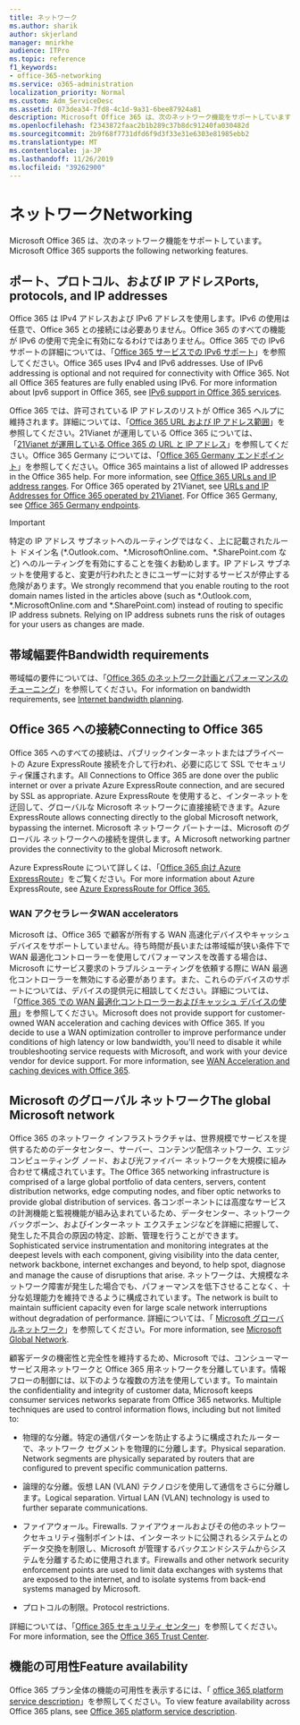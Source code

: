 ```yaml
---
title: ネットワーク
ms.author: sharik
author: skjerland
manager: mnirkhe
audience: ITPro
ms.topic: reference
f1_keywords:
- office-365-networking
ms.service: o365-administration
localization_priority: Normal
ms.custom: Adm_ServiceDesc
ms.assetid: 073dea34-7fd8-4c1d-9a31-6bee87924a81
description: Microsoft Office 365 は、次のネットワーク機能をサポートしています。
ms.openlocfilehash: f2343872faac2b1b289c37b8dc91240fa030482d
ms.sourcegitcommit: 2b9f68f7731dfd6f9d3f33e31e6303e81985ebb2
ms.translationtype: MT
ms.contentlocale: ja-JP
ms.lasthandoff: 11/26/2019
ms.locfileid: "39262900"
---
```

# <a name="networking"></a><span data-ttu-id="810a1-103">ネットワーク</span><span class="sxs-lookup"><span data-stu-id="810a1-103">Networking</span></span>

<span data-ttu-id="810a1-104">Microsoft Office 365 は、次のネットワーク機能をサポートしています。</span><span class="sxs-lookup"><span data-stu-id="810a1-104">Microsoft Office 365 supports the following networking features.</span></span>
  
## <a name="ports-protocols-and-ip-addresses"></a><span data-ttu-id="810a1-105">ポート、プロトコル、および IP アドレス</span><span class="sxs-lookup"><span data-stu-id="810a1-105">Ports, protocols, and IP addresses</span></span>

<span data-ttu-id="810a1-p101">Office 365 は IPv4 アドレスおよび IPv6 アドレスを使用します。IPv6 の使用は任意で、Office 365 との接続には必要ありません。Office 365 のすべての機能が IPv6 の使用で完全に有効になるわけではありません。Office 365 での IPv6 サポートの詳細については、「[Office 365 サービスでの IPv6 サポート](https://docs.microsoft.com/office365/enterprise/ipv6-support)」を参照してください。</span><span class="sxs-lookup"><span data-stu-id="810a1-p101">Office 365 uses IPv4 and IPv6 addresses. Use of IPv6 addressing is optional and not required for connectivity with Office 365. Not all Office 365 features are fully enabled using IPv6. For more information about Ipv6 support in Office 365, see [IPv6 support in Office 365 services](https://docs.microsoft.com/office365/enterprise/ipv6-support).</span></span>
  
<span data-ttu-id="810a1-p102">Office 365 では、許可されている IP アドレスのリストが Office 365 ヘルプに維持されます。詳細については、「[Office 365 URL および IP アドレス範囲](https://docs.microsoft.com/office365/enterprise/urls-and-ip-address-ranges)」を参照してください。21Vianet が運用している Office 365 については、「[21Vianet が運用している Office 365 の URL と IP アドレス](https://docs.microsoft.com/office365/enterprise/managing-office-365-endpoints)」を参照してください。Office 365 Germany については、「[Office 365 Germany エンドポイント](https://support.office.com/article/Office-365-Germany-endpoints-8a113a50-0071-4155-bb8e-eba5a8dbd4c8)」を参照してください。</span><span class="sxs-lookup"><span data-stu-id="810a1-p102">Office 365 maintains a list of allowed IP addresses in the Office 365 help. For more information, see [Office 365 URLs and IP address ranges](https://docs.microsoft.com/office365/enterprise/urls-and-ip-address-ranges). For Office 365 operated by 21Vianet, see [URLs and IP Addresses for Office 365 operated by 21Vianet](https://docs.microsoft.com/office365/enterprise/managing-office-365-endpoints). For Office 365 Germany, see [Office 365 Germany endpoints](https://support.office.com/article/Office-365-Germany-endpoints-8a113a50-0071-4155-bb8e-eba5a8dbd4c8).</span></span>
  
> [!IMPORTANT]
> <span data-ttu-id="810a1-p103">特定の IP アドレス サブネットへのルーティングではなく、上に記載されたルート ドメイン名 (\*.Outlook.com、\*.MicrosoftOnline.com、\*.SharePoint.com など) へのルーティングを有効にすることを強くお勧めします。IP アドレス サブネットを使用すると、変更が行われたときにユーザーに対するサービスが停止する危険があります。</span><span class="sxs-lookup"><span data-stu-id="810a1-p103">We strongly recommend that you enable routing to the root domain names listed in the articles above (such as \*.Outlook.com, \*.MicrosoftOnline.com and \*.SharePoint.com) instead of routing to specific IP address subnets. Relying on IP address subnets runs the risk of outages for your users as changes are made.</span></span> 
  
## <a name="bandwidth-requirements"></a><span data-ttu-id="810a1-116">帯域幅要件</span><span class="sxs-lookup"><span data-stu-id="810a1-116">Bandwidth requirements</span></span>

<span data-ttu-id="810a1-117">帯域幅の要件については、「[Office 365 のネットワーク計画とパフォーマンスのチューニング](https://docs.microsoft.com/office365/enterprise/network-planning-and-performance)」を参照してください。</span><span class="sxs-lookup"><span data-stu-id="810a1-117">For information on bandwidth requirements, see [Internet bandwidth planning](https://docs.microsoft.com/office365/enterprise/network-planning-and-performance).</span></span>
  
## <a name="connecting-to-office-365"></a><span data-ttu-id="810a1-118">Office 365 への接続</span><span class="sxs-lookup"><span data-stu-id="810a1-118">Connecting to Office 365</span></span>

<span data-ttu-id="810a1-119">Office 365 へのすべての接続は、パブリックインターネットまたはプライベートの Azure ExpressRoute 接続を介して行われ、必要に応じて SSL でセキュリティ保護されます。</span><span class="sxs-lookup"><span data-stu-id="810a1-119">All Connections to Office 365 are done over the public internet or over a private Azure ExpressRoute connection, and are secured by SSL as appropriate.</span></span> <span data-ttu-id="810a1-120">Azure ExpressRoute を使用すると、インターネットを迂回して、グローバルな Microsoft ネットワークに直接接続できます。</span><span class="sxs-lookup"><span data-stu-id="810a1-120">Azure ExpressRoute allows connecting directly to the global Microsoft network, bypassing the internet.</span></span> <span data-ttu-id="810a1-121">Microsoft ネットワーク パートナーは、Microsoft のグローバル ネットワークへの接続を提供します。</span><span class="sxs-lookup"><span data-stu-id="810a1-121">A Microsoft networking partner provides the connectivity to the global Microsoft network.</span></span>
  
<span data-ttu-id="810a1-122">Azure ExpressRoute について詳しくは、「[Office 365 向け Azure ExpressRoute](https://aka.ms/expressrouteoffice365)」をご覧ください。</span><span class="sxs-lookup"><span data-stu-id="810a1-122">For more information about Azure ExpressRoute, see [Azure ExpressRoute for Office 365.](https://aka.ms/expressrouteoffice365)</span></span>
  
### <a name="wan-accelerators"></a><span data-ttu-id="810a1-123">WAN アクセラレータ</span><span class="sxs-lookup"><span data-stu-id="810a1-123">WAN accelerators</span></span>

<span data-ttu-id="810a1-p105">Microsoft は、Office 365 で顧客が所有する WAN 高速化デバイスやキャッシュ デバイスをサポートしていません。待ち時間が長いまたは帯域幅が狭い条件下で WAN 最適化コントローラーを使用してパフォーマンスを改善する場合は、Microsoft にサービス要求のトラブルシューティングを依頼する際に WAN 最適化コントローラーを無効にする必要があります。また、これらのデバイスのサポートについては、デバイスの提供元に相談してください。詳細については、「[Office 365 での WAN 最適化コントローラーおよびキャッシュ デバイスの使用](https://support.microsoft.com/help/2690045/using-third-party-network-devices-or-solutions-with-office-365)」を参照してください。</span><span class="sxs-lookup"><span data-stu-id="810a1-p105">Microsoft does not provide support for customer-owned WAN acceleration and caching devices with Office 365. If you decide to use a WAN optimization controller to improve performance under conditions of high latency or low bandwidth, you'll need to disable it while troubleshooting service requests with Microsoft, and work with your device vendor for device support. For more information, see [WAN Acceleration and caching devices with Office 365](https://support.microsoft.com/help/2690045/using-third-party-network-devices-or-solutions-with-office-365).</span></span>
  
## <a name="the-global-microsoft-network"></a><span data-ttu-id="810a1-127">Microsoft のグローバル ネットワーク</span><span class="sxs-lookup"><span data-stu-id="810a1-127">The global Microsoft network</span></span>

<span data-ttu-id="810a1-128">Office 365 のネットワーク インフラストラクチャは、世界規模でサービスを提供するためのデータセンター、サーバー、コンテンツ配信ネットワーク、エッジ コンピューティング ノード、および光ファイバー ネットワークを大規模に組み合わせて構成されています。</span><span class="sxs-lookup"><span data-stu-id="810a1-128">The Office 365 networking infrastructure is comprised of a large global portfolio of data centers, servers, content distribution networks, edge computing nodes, and fiber optic networks to provide global distribution of services.</span></span> <span data-ttu-id="810a1-129">各コンポーネントには高度なサービスの計測機能と監視機能が組み込まれているため、データセンター、ネットワーク バックボーン、およびインターネット エクスチェンジなどを詳細に把握して、発生した不具合の原因の特定、診断、管理を行うことができます。</span><span class="sxs-lookup"><span data-stu-id="810a1-129">Sophisticated service instrumentation and monitoring integrates at the deepest levels with each component, giving visibility into the data center, network backbone, internet exchanges and beyond, to help spot, diagnose and manage the cause of disruptions that arise.</span></span> <span data-ttu-id="810a1-130">ネットワークは、大規模なネットワーク障害が発生した場合でも、パフォーマンスを低下させることなく、十分な処理能力を維持できるように構成されています。</span><span class="sxs-lookup"><span data-stu-id="810a1-130">The network is built to maintain sufficient capacity even for large scale network interruptions without degradation of performance.</span></span> <span data-ttu-id="810a1-131">詳細については、「 [Microsoft グローバルネットワーク](https://docs.microsoft.com/azure/networking/microsoft-global-network)」を参照してください。</span><span class="sxs-lookup"><span data-stu-id="810a1-131">For more information, see [Microsoft Global Network](https://docs.microsoft.com/azure/networking/microsoft-global-network).</span></span> 
  
<span data-ttu-id="810a1-p107">顧客データの機密性と完全性を維持するため、Microsoft では、コンシューマー サービス用ネットワークと Office 365 用ネットワークを分離しています。情報フローの制御には、以下のような複数の方法を使用しています。</span><span class="sxs-lookup"><span data-stu-id="810a1-p107">To maintain the confidentiality and integrity of customer data, Microsoft keeps consumer services networks separate from Office 365 networks. Multiple techniques are used to control information flows, including but not limited to:</span></span>
  
- <span data-ttu-id="810a1-p108">物理的な分離。特定の通信パターンを防止するように構成されたルーターで、ネットワーク セグメントを物理的に分離します。</span><span class="sxs-lookup"><span data-stu-id="810a1-p108">Physical separation. Network segments are physically separated by routers that are configured to prevent specific communication patterns.</span></span>
    
- <span data-ttu-id="810a1-p109">論理的な分離。仮想 LAN (VLAN) テクノロジを使用して通信をさらに分離します。</span><span class="sxs-lookup"><span data-stu-id="810a1-p109">Logical separation. Virtual LAN (VLAN) technology is used to further separate communications.</span></span>
    
- <span data-ttu-id="810a1-138">ファイアウォール。</span><span class="sxs-lookup"><span data-stu-id="810a1-138">Firewalls.</span></span> <span data-ttu-id="810a1-139">ファイアウォールおよびその他のネットワークセキュリティ強制ポイントは、インターネットに公開されるシステムとのデータ交換を制限し、Microsoft が管理するバックエンドシステムからシステムを分離するために使用されます。</span><span class="sxs-lookup"><span data-stu-id="810a1-139">Firewalls and other network security enforcement points are used to limit data exchanges with systems that are exposed to the internet, and to isolate systems from back-end systems managed by Microsoft.</span></span> 
    
- <span data-ttu-id="810a1-140">プロトコルの制限。</span><span class="sxs-lookup"><span data-stu-id="810a1-140">Protocol restrictions.</span></span>
    
<span data-ttu-id="810a1-141">詳細については、「[Office 365 セキュリティ センター](https://www.microsoft.com/trust-center)」を参照してください。</span><span class="sxs-lookup"><span data-stu-id="810a1-141">For more information, see the [Office 365 Trust Center](https://www.microsoft.com/trust-center).</span></span> 
  
## <a name="feature-availability"></a><span data-ttu-id="810a1-142">機能の可用性</span><span class="sxs-lookup"><span data-stu-id="810a1-142">Feature availability</span></span>

<span data-ttu-id="810a1-143">Office 365 プラン全体の機能の可用性を表示するには、「 [office 365 platform service description](office-365-platform-service-description.md)」を参照してください。</span><span class="sxs-lookup"><span data-stu-id="810a1-143">To view feature availability across Office 365 plans, see [Office 365 platform service description](office-365-platform-service-description.md).</span></span>
  

